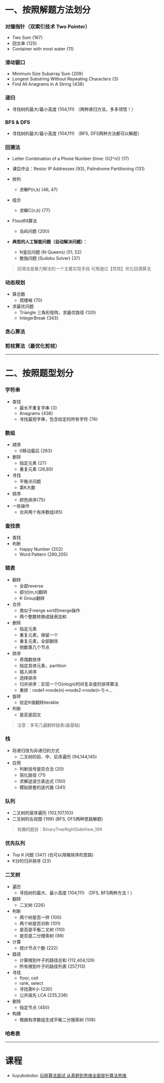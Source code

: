 # 一、按照解题方法划分
### 对撞指针（双索引技术 Two Pointer）
- Two Sum {167}
- 回文串 {125}
- Container with most water {11}

### 滑动窗口
- Minimum Size Subarray Sum {209}
- Longest Substring Without Repeating Characters {3}
- Find All Anagrams In A String {438}

### 递归
- 寻找树的最大/最小高度 {104,111} （两种递归方法，多多领悟！）

### BFS & DFS
- 寻找树的最大/最小高度 {104,111} （BFS, DFS两种方法都可以解题）

### 回溯法
- Letter Combination of a Phone Number (time: O(2^n)) {17}
- 课后作业：Restor IP Addresses {93}, Palindrome Partitioning {131}    
- 排列
    - 求解P(n,k) {46, 47}
- 组合
    - 求解C(n,k) {77}
- Floodfill算法
    - 岛屿问题 {200}        

- **典型的人工智能问题（自动解决问题）：**    
    - N皇后问题 (N-Queens) {51, 52}
    - 数独问题 (Sudoku Solver) {37}
    
> 回溯法是暴力解法的一个主要实现手段
> 可用通过【剪枝】优化回溯算法


### 动态规划
- 算总数
    - 爬楼梯 {70}
- 求最优问题
    - Triangle 三角形矩阵，求最优路径 {120}
    - IntegerBreak {343}

### 贪心算法

### 剪枝算法（最优化剪枝）




---
# 二、按照题型划分
### 字符串
- 查找
    - 最长不重复字串 {3}
    - Anagrams {438}
    - 寻找最短字串，包含给定的所有字符 {76}


### 数组
- 顺序
    - 0移动最后 {283}
- 删除
    - 指定元素 {27}
    - 重复元素 {26,80}
- 寻找
    - 平衡点问题
    - 第K大数
- 排序
    - 颜色排序{75}            
- 一些操作
    - 合并两个有序数组{85}
    
### 查找表
- 查找
- 判断
    - Happy Number {202}
    - Word Pattern {290,205} 

### 链表
- 翻转
    - 全部reverse
    - 部分[m,n]翻转
    - K Group翻转
- 合并
    - 类似于merge sort的merge操作    
    - 两个整数转换成链表加和
- 删除
    - 指定元素     
    - 重复元素，保留一个
    - 重复元素，全部删除
    - 倒数第几个节点    
- 排序
    - 奇偶数排序
    - 指定具体元素，partition
    - 插入排序
    - 选择排序
    - 归并排序：实现一个O(nlogn)时间复杂度的排序算法
    - 重排：node1->node(n)->node2->node(n-1)->...
- 旋转
    - 给定K值翻转iterable
- 判断
    - 是否是回文
    
> 注意：多写几遍翻转链表(最基础)


### 栈
- 将递归改为非递归的方式
    - 二叉树的前、中、后序遍历 {94,144,145}
- 应用
    - 判断括号是否合法 {20}
    - 简化路径 {71}
    - 求解逆波兰表达式 {150}
    - 模拟嵌套的迭代器 {341}

### 队列
- 二叉树的层序遍历 {102,107,103}
- 二叉树的右视图 {199} (BFS, DFS两种思路解题)

> 有趣的题目：BinaryTreeRightSideView_199    

### 优先队列
- Top K 问题 {347}  (也可以用桶排序的思路)
- K分的归并排序 {23}


### 二叉树
- 遍历
    - 寻找树的最大、最小高度 {104,111} （DFS, BFS两种方法！）
- 翻转
    - 二叉树 {226}
- 判断
    - 两个树是否一样 {100}
    - 两个树是否对称 {101}
    - 是否是平衡二叉树 {110}
    - 是否是二分搜索树 {98}
- 计算
    - 统计节点个数 {222}
- 路径
    - 计算根到叶子的路径总和 {112,404,129}
    - 所有根到叶子的路径列表 {257,113}
- 寻找
    - floor, ceil
    - rank, select
    - 寻找第K小 {230}
    - 公共祖先 LCA {235,236}    
- 删除
    - 指定节点 {450}
- 构建
    - 根据有序数组生成平衡二分搜索树 {108}
    
### 哈希表
 





--- 
# 课程
- liuyubobobo: [玩转算法面试 从真题到思维全面提升算法思维](https://coding.imooc.com/class/chapter/82.html)